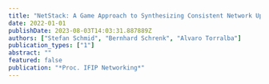 ```yaml
---
title: "NetStack: A Game Approach to Synthesizing Consistent Network Updates"
date: 2022-01-01
publishDate: 2023-08-03T14:03:31.887889Z
authors: ["Stefan Schmid", "Bernhard Schrenk", "Alvaro Torralba"]
publication_types: ["1"]
abstract: ""
featured: false
publication: "*Proc. IFIP Networking*"
---
```


